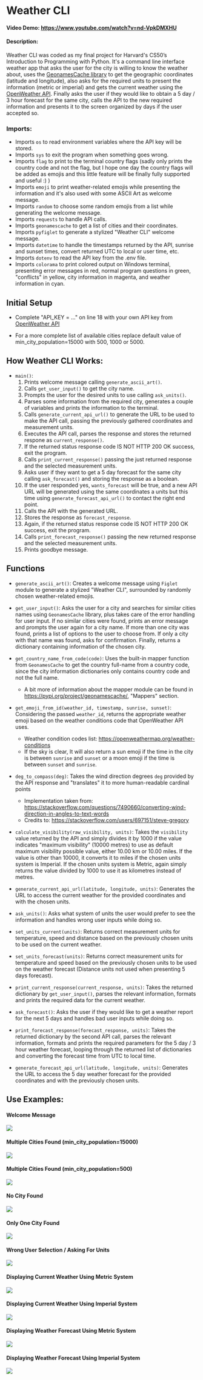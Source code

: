 # Weather CLI

#### Video Demo: https://www.youtube.com/watch?v=nd-VpkDMXHU

#### Description:

Weather CLI was coded as my final project for Harvard's CS50’s Introduction to Programming with Python. It's a command line interface weather app that asks the user for the city is willing to know the weather about, uses the [GeonamesCache library](https://pypi.org/project/geonamescache/) to get the geographic coordinates (latitude and longitude), also asks for the required units to present the information (metric or imperial) and gets the current weather using the [OpenWeather API](https://openweathermap.org/api). Finally asks the user if they would like to obtain a 5 day / 3 hour forecast for the same city, calls the API to the new required information and presents it to the screen organized by days if the user accepted so.

### Imports:

- Imports `os` to read environment variables where the API key will be stored.
- Imports `sys` to exit the program when something goes wrong.
- Imports `flag` to print to the terminal country flags (sadly only prints the country code and not the flag, but I hope one day the country flags will be added as emojis and this little feature will be finally fully supported and useful :) )
- Imports `emoji` to print weather-related emojis while presenting the information and it's also used with some ASCII Art as welcome message.
- Imports `random` to choose some random emojis from a list while generating the welcome message.
- Imports `requests` to handle API calls.
- Imports `geonamescache` to get a list of cities and their coordinates.
- Imports `pyfiglet` to generate a stylized "Weather CLI" welcome message.
- Imports `datetime` to handle the timestamps returned by the API, sunrise and sunset times, convert returned UTC to local or user time, etc.
- Imports `dotenv` to read the API key from the .env file.
- Imports `colorama` to print colored output on Windows terminal, presenting error messages in red, normal program questions in green, "conflicts" in yellow, city information in magenta, and weather information in cyan.

## Initial Setup 

- Complete "API_KEY = ..." on line 18 with your own API key from [OpenWeather API](https://openweathermap.org/)

- For a more complete list of available cities replace default value of min_city_population=15000 with 500, 1000 or 5000.

## How Weather CLI Works:

- `main()`:
    1. Prints welcome message calling `generate_ascii_art()`.
    2. Calls `get_user_input()` to get the city name.
    3. Prompts the user for the desired units to use calling `ask_units()`.
    4. Parses some information from the required city, generates a couple of variables and prints the information to the terminal.
    5. Calls `generate_current_api_url()` to generate the URL to be used to make the API call, passing the previously gathered coordinates and measurement units.
    6. Executes the API call, parses the response and stores the returned respone as `current_response()`.
    7. If the returned status response code IS NOT HTTP 200 OK success, exit the program.
    8. Calls `print_current_response()` passing the just returned response and the selected measurement units.
    9. Asks user if they want to get a 5 day forecast for the same city calling `ask_forecast()` and storing the response as a boolean.
    10. If the user responded yes, `wants_forecast` will be true, and a new API URL will be generated using the same coordinates a units but this time using `generate_forecast_api_url()` to contact the right end point.
    11. Calls the API with the generated URL.
    12. Stores the response as `forecast_response`.
    13. Again, if the returned status response code IS NOT HTTP 200 OK success, exit the program.
    14.  Calls `print_forecast_response()` passing the new returned response and the selected measurement units.
    15. Prints goodbye message.

## Functions

- `generate_ascii_art()`: Creates a welcome message using `Figlet` module to generate a stylized "Weather CLI", surrounded by randomly chosen weather-related emojis.

- `get_user_input()`: Asks the user for a city and searches for similar cities names using `GeonamesCache` library, plus takes care of the error handling for user input. If no similar cities were found, prints an error message and prompts the user again for a city name. If more than one city was found, prints a list of options to the user to choose from. If only a city with that name was found, asks for confirmation. Finally, returns a dictionary containing information of the chosen city.

- `get_country_name_from_code(code)`: Uses the built-in mapper function from `GeonamesCache` to get the country full-name from a country code, since the city information dictionaries only contains country code and not the full name.
    - A bit more of information about the mapper module can be found in https://pypi.org/project/geonamescache/, "Mappers" section.

- `get_emoji_from_id(weather_id, timestamp, sunrise, sunset)`: Considering the passed `weather_id`, returns the appropriate weather emoji based on the weather conditions code that OpenWeather API uses. 
    - Weather condition codes list: https://openweathermap.org/weather-conditions
    - If the sky is clear, It will also return a sun emoji if the time in the city is between `sunrise` and `sunset` or a moon emoji if the time is between `sunset` and `sunrise`.

- `deg_to_compass(deg)`: Takes the wind direction degrees `deg` provided by the
    API response and "translates" it to more human-readable cardinal points
    - Implementation taken from: https://stackoverflow.com/questions/7490660/converting-wind-direction-in-angles-to-text-words
    - Credits to: https://stackoverflow.com/users/697151/steve-gregory

- `calculate_visibility(raw_visibility, units)`: Takes the `visibility` value returned by the API and simply divides it by 1000 if the value indicates "maximum visibility" (10000 metres) to use as default maximum visibility possible value, either 10.00 km or 10.00 miles. If the value is other than 10000, it converts it to miles if the chosen units system is Imperial. If the chosen units system is Metric, again simply returns the value divided by 1000 to use it as kilometres instead of metres.

- `generate_current_api_url(latitude, longitude, units)`: Generates the URL to access the current weather for the provided coordinates and with the chosen units.

- `ask_units()`: Asks what system of units the user would prefer to see the information and handles wrong user inputs while doing so.

- `set_units_current(units)`: Returns correct measurement units for temperature, speed and distance based on the previously chosen units to be used on the current weather.

- `set_units_forecast(units)`: Returns correct measurement units for temperature and speed based on the previously chosen units to be used on the weather forecast (Distance units not used when presenting 5 days forecast).

- `print_current_response(current_response, units)`: Takes the returned dictionary by `get_user_input()`, parses the relevant information, formats and prints the required data for the current weather.

- `ask_forecast()`: Asks the user if they would like to get a weather report for the next 5 days and handles bad user inputs while doing so.

- `print_forecast_response(forecast_response, units)`: Takes the returned dictionary by the second API call, parses the relevant information, formats and prints the required parameters for the 5 day / 3 hour weather forecast, looping through the returned list of dictionaries and converting the forecast time from UTC to local time.

- `generate_forecast_api_url(latitude, longitude, units)`: Generates the URL to access the 5 day weather forecast for the provided coordinates and with the previously chosen units.

## Use Examples:

#### Welcome Message
![](https://lh3.googleusercontent.com/pw/AJFCJaVLvFm2tL4iwdSPOvTSKInj2uzBzunBX3cbRcJWhMyHByrP-3cwWTSkYFEtvJq0__xHF8s0jBC5RQjm45FYjucnFqo0ZIXcgfBZK4PmgtIYUpHD3lVKW4laYWpDKgx_GPCbmCc1gFz0cRx_W35zj96T=w626-h268-s-no)

#### Multiple Cities Found (min_city_population=15000)
![](https://lh3.googleusercontent.com/pw/AJFCJaXOsFQkBoMuDfmi2md1rfbMEOpH-O3-tQJEmktBSBEDpPbai0G5FssBJ2nOLrT-NFNjMAiTecwZlH6sfH9g_1MTUNAo9iSWGg_u6iZQQz15i6VhRhQUIGD9Rp1W1IjtA2iFWeLUnufpdzNI8Fm1K-kp=w628-h451-s-no)

#### Multiple Cities Found (min_city_population=500)
![](https://lh3.googleusercontent.com/pw/AJFCJaUuhZ0xDSt-odAyzKlLKcKnXR4iYBYDOkjmaineTBH1QegDrj0vqr8B_YnBRrDp8umYVxWOc0ymIjPYUXXe8ypsbS-wrZT_NH7Cs6UG9ILFHPoCbHIfeQZdrtcMbAiCjDK92xAMfAT7U5MfIdz0nRZd=w568-h813-s-no)

#### No City Found
![](https://lh3.googleusercontent.com/pw/AJFCJaW8-lmPB0kT_ojO6yjQio-jsWTMV6DtVKW3sbsDyV53RATQUCYXA5gjtYsDCYCb4hM-C8GO0eMPea8P-yPxbAhskhOABp_XXm4wuTF_s07584ZCn1Q_QlHMqApY-uvYC3A8PPvQNDDfmz6aHCLvlAEh=w589-h390-s-no)

#### Only One City Found
![](https://lh3.googleusercontent.com/pw/AJFCJaVRPqAFP3XoOnmhEuBmIqQHwyAX8voIQJStFrd3CdSj5X-t2SCkJHkjshRHN333LdlkbY5s1lLXLUiGQWvekyPndaATCa7qSOHahRJZT546l6gCsHVKuJahL6kf1OPYIc8frC1fkcmfogOHgJKfTCEm=w610-h273-s-no)

#### Wrong User Selection / Asking For Units
![](https://lh3.googleusercontent.com/pw/AJFCJaU_pZt-GV13NwHUD6e-0CyPjlESeOidd2_1st0fzUNXrJlb94BHPGNvb4KaUdAQrm3FWdnTW-6WGgAzIfZa18Oakt7KgQdO7hmMUxn_jnYk3bmu7HjSzMWvsFoG8oe8xRc0ZhP2FP4C7VQbDLjcqlqg=w657-h654-s-no)

#### Displaying Current Weather Using Metric System
![](https://lh3.googleusercontent.com/pw/AJFCJaVQm8Urn4sDG5UxjA7i9oIv8FKYbxo37R6evkDCUymXmApvr9a7BpfrRnjnw5XcEmUi9B2WQHDcmWRpZpvV7Mxto8bx2eCa1CtGhJ7Lcw1AX7nb6jgsSg13kA803iHuarHXAVX3_aMSzV8PdxQWo3Am=w718-h943-s-no)

#### Displaying Current Weather Using Imperial System
![](https://lh3.googleusercontent.com/pw/AJFCJaWyyd7bsVTOrYrYQDN6vFLaI9nMp0CUfuhlULhfLx3ZTthqGGT5U3Rx5I9g4s5zfvvVFF9bK45UnD4w6nkQUyI7rK0zkLLMed_IxeYtw4tgkcl7-SQbhnPPxFZHyChIJdqsiDN9IRYUpjCC_oWOc-Mu=w673-h934-s-no)

#### Displaying Weather Forecast Using Metric System
![](https://lh3.googleusercontent.com/pw/AJFCJaWgCSxGGs5vf0kL5-6_1bGVawJ735lc4rZKm4lw0mjb_WrPlkJ3tNPiQexVa57Qg18YiyQLL5TlTBT-da1PRBNiBoD05-JoRARhqT9R_TT2hYhNZt1U3RrMBrBk622A_tDfxb0VwUuDd_4aUrWz_tmT=w502-h909-s-no)

#### Displaying Weather Forecast Using Imperial System
![](https://lh3.googleusercontent.com/pw/AJFCJaX8B1PNZvn_UcU-UWG8LtfcTRGWPgv0As8uDIb3q_oPgrpNOKTmp0P3aMsu1sB0CppL0OFmOPkLilVp9Ajytu4FMo2iX26a1-FzrL3PtTI26kHv9iczxIknRpOnji3Nq5spGaaluETKRpkzSeTwxjMA=w510-h915-s-no)

